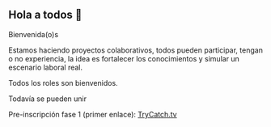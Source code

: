 ## Hola a todos 👋

Bienvenida(o)s

Estamos haciendo proyectos colaborativos, todos pueden participar, tengan o no experiencia, la idea es fortalecer los conocimientos y simular un escenario laboral real.

Todos los roles son bienvenidos.

Todavía se pueden unir

Pre-inscripción fase 1 (primer enlace): [TryCatch.tv](https://linktr.ee/TryCatch.tv)

